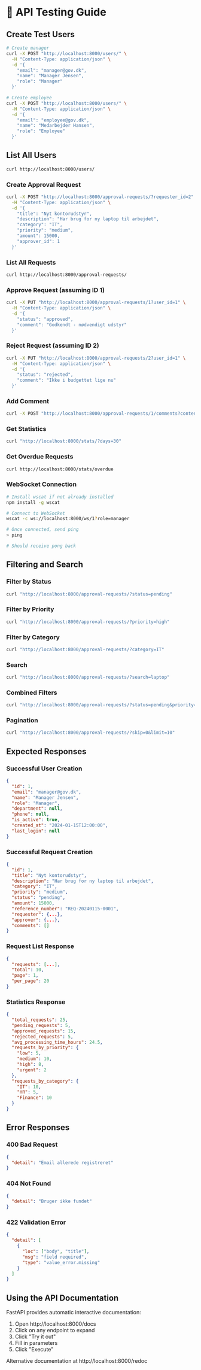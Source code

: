 # 🧪 API Testing Guide
## Create Test Users
```bash
# Create manager
curl -X POST "http://localhost:8000/users/" \
  -H "Content-Type: application/json" \
  -d '{
    "email": "manager@gov.dk",
    "name": "Manager Jensen",
    "role": "Manager"
  }'

# Create employee
curl -X POST "http://localhost:8000/users/" \
  -H "Content-Type: application/json" \
  -d '{
    "email": "employee@gov.dk", 
    "name": "Medarbejder Hansen",
    "role": "Employee"
  }'
```

## List All Users
```bash
curl http://localhost:8000/users/
```

### Create Approval Request
```bash
curl -X POST "http://localhost:8000/approval-requests/?requester_id=2" \
  -H "Content-Type: application/json" \
  -d '{
    "title": "Nyt kontorudstyr",
    "description": "Har brug for ny laptop til arbejdet",
    "category": "IT",
    "priority": "medium",
    "amount": 15000,
    "approver_id": 1
  }'
```

### List All Requests
```bash
curl http://localhost:8000/approval-requests/
```

### Approve Request (assuming ID 1)
```bash
curl -X PUT "http://localhost:8000/approval-requests/1?user_id=1" \
  -H "Content-Type: application/json" \
  -d '{
    "status": "approved",
    "comment": "Godkendt - nødvendigt udstyr"
  }'
```

### Reject Request (assuming ID 2)
```bash
curl -X PUT "http://localhost:8000/approval-requests/2?user_id=1" \
  -H "Content-Type: application/json" \
  -d '{
    "status": "rejected",
    "comment": "Ikke i budgettet lige nu"
  }'
```

### Add Comment
```bash
curl -X POST "http://localhost:8000/approval-requests/1/comments?content=Test%20comment&user_id=1&is_internal=false"
```

### Get Statistics
```bash
curl "http://localhost:8000/stats/?days=30"
```

### Get Overdue Requests
```bash
curl http://localhost:8000/stats/overdue
```

### WebSocket Connection
```bash
# Install wscat if not already installed
npm install -g wscat

# Connect to WebSocket
wscat -c ws://localhost:8000/ws/1?role=manager

# Once connected, send ping
> ping

# Should receive pong back
```

## Filtering and Search

### Filter by Status
```bash
curl "http://localhost:8000/approval-requests/?status=pending"
```

### Filter by Priority
```bash
curl "http://localhost:8000/approval-requests/?priority=high"
```

### Filter by Category
```bash
curl "http://localhost:8000/approval-requests/?category=IT"
```

### Search
```bash
curl "http://localhost:8000/approval-requests/?search=laptop"
```

### Combined Filters
```bash
curl "http://localhost:8000/approval-requests/?status=pending&priority=high&category=IT"
```

### Pagination
```bash
curl "http://localhost:8000/approval-requests/?skip=0&limit=10"
```

## Expected Responses

### Successful User Creation
```json
{
  "id": 1,
  "email": "manager@gov.dk",
  "name": "Manager Jensen",
  "role": "Manager",
  "department": null,
  "phone": null,
  "is_active": true,
  "created_at": "2024-01-15T12:00:00",
  "last_login": null
}
```

### Successful Request Creation
```json
{
  "id": 1,
  "title": "Nyt kontorudstyr",
  "description": "Har brug for ny laptop til arbejdet",
  "category": "IT",
  "priority": "medium",
  "status": "pending",
  "amount": 15000,
  "reference_number": "REQ-20240115-0001",
  "requester": {...},
  "approver": {...},
  "comments": []
}
```

### Request List Response
```json
{
  "requests": [...],
  "total": 10,
  "page": 1,
  "per_page": 20
}
```

### Statistics Response
```json
{
  "total_requests": 25,
  "pending_requests": 5,
  "approved_requests": 15,
  "rejected_requests": 5,
  "avg_processing_time_hours": 24.5,
  "requests_by_priority": {
    "low": 5,
    "medium": 10,
    "high": 8,
    "urgent": 2
  },
  "requests_by_category": {
    "IT": 10,
    "HR": 5,
    "Finance": 10
  }
}
```

## Error Responses

### 400 Bad Request
```json
{
  "detail": "Email allerede registreret"
}
```

### 404 Not Found
```json
{
  "detail": "Bruger ikke fundet"
}
```

### 422 Validation Error
```json
{
  "detail": [
    {
      "loc": ["body", "title"],
      "msg": "field required",
      "type": "value_error.missing"
    }
  ]
}
```

## Using the API Documentation

FastAPI provides automatic interactive documentation:
1. Open http://localhost:8000/docs
2. Click on any endpoint to expand
3. Click "Try it out"
4. Fill in parameters
5. Click "Execute"

Alternative documentation at http://localhost:8000/redoc